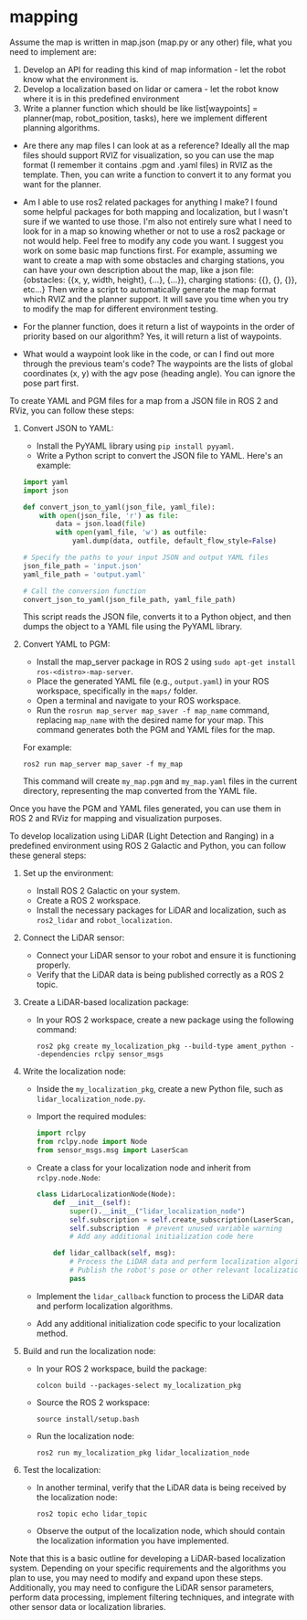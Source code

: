 # mapping

Assume the map is written in map.json (map.py or any other) file, what you need to implement are: 
1. Develop an API for reading this kind of map information - let the robot know what the environment is.
2. Develop a localization based on lidar or camera - let the robot know where it is in this predefined environment
3. Write a planner function which should be like list[waypoints] = planner(map, robot_position, tasks), 
   here we implement different planning algorithms.










- Are there any map files I can look at as a reference?
Ideally all the map files should support RVIZ for visualization, so you can use the map format (I remember it contains .pgm 
and .yaml files) in RVIZ as the template. Then, you can write a function to convert it to any format you want for the planner. 

- Am I able to use ros2 related packages for anything I make? I found some helpful packages for both mapping and localization, 
but I wasn't sure if we wanted to use those. I'm also not entirely sure what I need to look for in a map so knowing whether 
or not to use a ros2 package or not would help.
Feel free to modify any code you want.
I suggest you work on some basic map functions first. 
For example, assuming we want to create a map with some obstacles and charging stations, 
you can have your own description about the map, like a json file:
{obstacles: {{x, y, width, height}, {...}, {...}}, charging stations: {{}, {}, {}}, etc...}
Then write a script to automatically generate the map format which RVIZ and the planner support. 
It will save you time when you try to modify the map for different environment testing. 

- For the planner function, does it return a list of waypoints in the order of priority based on our algorithm?
Yes, it will return a list of waypoints. 

- What would a waypoint look like in the code, or can I find out more through the previous team's code?
The waypoints are the lists of global coordinates (x, y) with the agv pose (heading angle).  You can ignore the pose part first. 




To create YAML and PGM files for a map from a JSON file in ROS 2 and RViz, you can follow these steps:

1. Convert JSON to YAML:
   - Install the PyYAML library using `pip install pyyaml`.
   - Write a Python script to convert the JSON file to YAML. Here's an example:

   ```python
   import yaml
   import json

   def convert_json_to_yaml(json_file, yaml_file):
       with open(json_file, 'r') as file:
           data = json.load(file)
           with open(yaml_file, 'w') as outfile:
               yaml.dump(data, outfile, default_flow_style=False)

   # Specify the paths to your input JSON and output YAML files
   json_file_path = 'input.json'
   yaml_file_path = 'output.yaml'

   # Call the conversion function
   convert_json_to_yaml(json_file_path, yaml_file_path)
   ```

   This script reads the JSON file, converts it to a Python object, and then dumps the object to a YAML file using the PyYAML library.

2. Convert YAML to PGM:
   - Install the map_server package in ROS 2 using `sudo apt-get install ros-<distro>-map-server`.
   - Place the generated YAML file (e.g., `output.yaml`) in your ROS workspace, specifically in the `maps/` folder.
   - Open a terminal and navigate to your ROS workspace.
   - Run the `rosrun map_server map_saver -f map_name` command, replacing `map_name` with the desired name for your map. This command generates both the PGM and YAML files for the map.

   For example:
   ```
   ros2 run map_server map_saver -f my_map
   ```

   This command will create `my_map.pgm` and `my_map.yaml` files in the current directory, representing the map converted from the YAML file.

Once you have the PGM and YAML files generated, you can use them in ROS 2 and RViz for mapping and visualization purposes.


To develop localization using LiDAR (Light Detection and Ranging) in a predefined environment using ROS 2 Galactic and Python, you can follow these general steps:

1. Set up the environment:
   - Install ROS 2 Galactic on your system.
   - Create a ROS 2 workspace.
   - Install the necessary packages for LiDAR and localization, such as `ros2_lidar` and `robot_localization`.

2. Connect the LiDAR sensor:
   - Connect your LiDAR sensor to your robot and ensure it is functioning properly.
   - Verify that the LiDAR data is being published correctly as a ROS 2 topic.

3. Create a LiDAR-based localization package:
   - In your ROS 2 workspace, create a new package using the following command:
     ```
     ros2 pkg create my_localization_pkg --build-type ament_python --dependencies rclpy sensor_msgs
     ```

4. Write the localization node:
   - Inside the `my_localization_pkg`, create a new Python file, such as `lidar_localization_node.py`.
   - Import the required modules:
     ```python
     import rclpy
     from rclpy.node import Node
     from sensor_msgs.msg import LaserScan
     ```

   - Create a class for your localization node and inherit from `rclpy.node.Node`:
     ```python
     class LidarLocalizationNode(Node):
         def __init__(self):
             super().__init__("lidar_localization_node")
             self.subscription = self.create_subscription(LaserScan, "lidar_topic", self.lidar_callback, 10)
             self.subscription  # prevent unused variable warning
             # Add any additional initialization code here

         def lidar_callback(self, msg):
             # Process the LiDAR data and perform localization algorithms
             # Publish the robot's pose or other relevant localization information
             pass
     ```

   - Implement the `lidar_callback` function to process the LiDAR data and perform localization algorithms.
   - Add any additional initialization code specific to your localization method.

5. Build and run the localization node:
   - In your ROS 2 workspace, build the package:
     ```
     colcon build --packages-select my_localization_pkg
     ```

   - Source the ROS 2 workspace:
     ```
     source install/setup.bash
     ```

   - Run the localization node:
     ```
     ros2 run my_localization_pkg lidar_localization_node
     ```

6. Test the localization:
   - In another terminal, verify that the LiDAR data is being received by the localization node:
     ```
     ros2 topic echo lidar_topic
     ```

   - Observe the output of the localization node, which should contain the localization information you have implemented.

Note that this is a basic outline for developing a LiDAR-based localization system. 
Depending on your specific requirements and the algorithms you plan to use, you may 
need to modify and expand upon these steps. Additionally, you may need to configure 
the LiDAR sensor parameters, perform data processing, implement filtering techniques, 
and integrate with other sensor data or localization libraries.